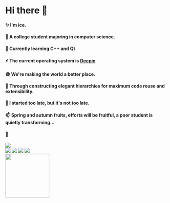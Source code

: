 <h1>Hi there 👋</h1>

<!--
**student-ice/student-ice** is a ✨ _special_ ✨ repository because its `README.md` (this file) appears on your GitHub profile.

Here are some ideas to get you started:

- 🔭 I’m currently working on ...
- 🌱 I’m currently learning ...
- 👯 I’m looking to collaborate on ...
- 🤔 I’m looking for help with ...
- 💬 Ask me about ...
- 📫 How to reach me: ...
- 😄 Pronouns: ...
- ⚡ Fun fact: ...
-->
<div >
  <h4>✨  I'm ice.</h3>
  <h4>🔭  A college student majoring in computer science. </h3>
  <h4>🌱  Currently learning C++ and Qt</h3>
  <h4>⚡  The current operating system is <a href="https://www.deepin.org">Deepin</a></h3>
  <h4>😄  We're making the world a better place.</h3>
  <h4>🤔  Through constructing elegant hierarchies for maximum code reuse and extensibility.
  <h4>👯  I started too late, but it's not too late. </h3>
  <h4>📫  Spring and autumn fruits, efforts will be fruitful, a poor student is quietly transforming...</h3>
  <h4>💬</h4>
</div>
<div >
  <img src="https://metrics.lecoq.io/student-ice?template=classic&config.timezone=Asia%2FShanghai">
</div>
<div >  
  <span > 
    <img src="https://img.shields.io/badge/-HTML5-E34F26?style=flat-square&logo=html5&logoColor=white" /> 
    <img src="https://img.shields.io/badge/-CSS3-1572B6?style=flat-square&logo=css3" /> 
    <img src="https://img.shields.io/badge/-JavaScript-oringe?style=flat-square&logo=javascript" />
    <img src="https://visitor-badge.glitch.me/badge?page_id=student-ice" /> 
  </span>
</div>
<div > 
  <img height="137px" src="https://github-readme-stats.vercel.app/api?username=student-ice&hide_title=true&hide_border=true&show_icons=trueline_height=21&text_color=000&icon_color=000&bg_color=0,ea6161,ffc64d,fffc4d,52fa5a&theme=graywhite" /> 
</div>


